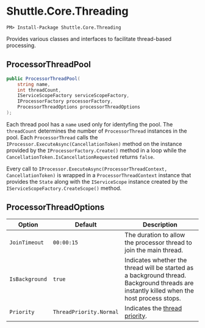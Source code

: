 # Shuttle.Core.Threading

```
PM> Install-Package Shuttle.Core.Threading
```

Provides various classes and interfaces to facilitate thread-based processing.

## ProcessorThreadPool

``` c#
public ProcessorThreadPool(
    string name, 
    int threadCount, 
    IServiceScopeFactory serviceScopeFactory,
    IProcessorFactory processorFactory, 
    ProcessorThreadOptions processorThreadOptions
);
```

Each thread pool has a `name` used only for identyfing the pool.  The `threadCount` determines the number of `ProcessorThread` instances in the pool.  Each `ProcessorThread` calls the `IProcessor.ExecuteAsync(CancellationToken)` method on the instance provided by the `IProcessorFactory.Create()` method in a loop while the `CancellationToken.IsCancellationRequested` returns `false`.

Every call to `IProcessor.ExecuteAsync(ProcessorThreadContext, CancellationToken)` is wrapped in a `ProcessorThreadContext` instance that provides the `State` along with the `IServiceScope` instance created by the `IServiceScopeFactory.CreateScope()` method.

## ProcessorThreadOptions

| Option | Default | Description |
| --- | --- | --- |
| `JoinTimeout` | `00:00:15` | The duration to allow the processor thread to join the main thread. |
| `IsBackground` | `true` | Indicates whether the thread will be started as a background thread.  Background threads are instantly killed when the host process stops. |
| `Priority` | `ThreadPriority.Normal` | Indicates the [thread priority](https://docs.microsoft.com/en-us/dotnet/api/system.threading.thread.priority?view=net-6.0). |